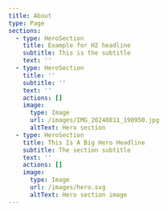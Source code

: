 ```yaml
---
title: About
type: Page
sections:
  - type: HeroSection
    title: Example for H2 headline
    subtitle: This is the subtitle
    text: ''
  - type: HeroSection
    title: ''
    subtitle: ''
    text: ''
    actions: []
    image:
      type: Image
      url: /images/IMG_20240811_190950.jpg
      altText: Hero section
  - type: HeroSection
    title: This Is A Big Hero Headline
    subtitle: The section subtitle
    text: ''
    actions: []
    image:
      type: Image
      url: /images/hero.svg
      altText: Hero section image
---
```


